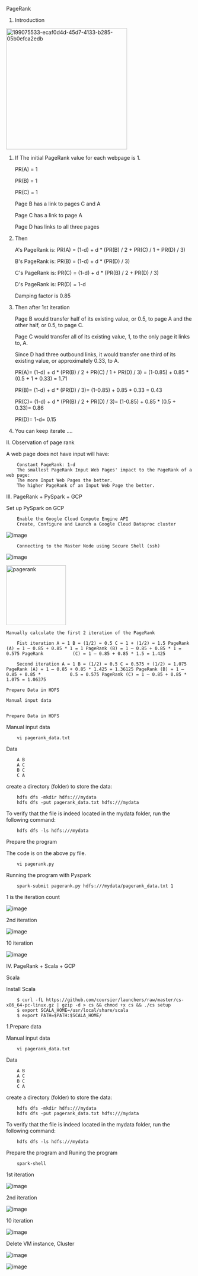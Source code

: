 PageRank


1. Introduction




<img width="326" alt="199075533-ecaf0d4d-45d7-4133-b285-05b0efca2edb" src="https://user-images.githubusercontent.com/68774929/199285933-9cbb8fe5-ef22-49e6-870a-07228251b4b0.png">






1. If The initial PageRank value for each webpage is 1.

    PR(A) = 1
    
    PR(B) = 1
    
    PR(C) = 1
    
    Page B has a link to pages C and A
    
    Page C has a link to page A
    
    Page D has links to all three pages
  

2. Then

      A's PageRank is: PR(A) = (1-d) + d * (PR(B) / 2 + PR(C) / 1 + PR(D) / 3)
      
      B's PageRank is: PR(B) = (1-d) + d * (PR(D) / 3)
      
      C's PageRank is: PR(C) = (1-d) + d * (PR(B) / 2 + PR(D) / 3)
      
      D's PageRank is: PR(D) = 1-d
      
      Damping factor is 0.85
  

3. Then after 1st iteration

      Page B would transfer half of its existing value, or 0.5, to page A and the other half, or 0.5, to page C.
      
      Page C would transfer all of its existing value, 1, to the only page it links to, A.
      
      Since D had three outbound links, it would transfer one third of its existing value, or approximately 0.33, to A.
      
      PR(A)= (1-d) + d * (PR(B) / 2 + PR(C) / 1 + PR(D) / 3) = (1-0.85) + 0.85 * (0.5 + 1 + 0.33) = 1.71
      
      PR(B)= (1-d) + d * (PR(D) / 3)= (1-0.85) + 0.85 * 0.33 = 0.43
      
      PR(C)= (1-d) + d * (PR(B) / 2 + PR(D) / 3)= (1-0.85) + 0.85 * (0.5 + 0.33)= 0.86
      
      PR(D)= 1-d= 0.15
  
4. You can keep iterate
....

II. Observation of page rank

A web page does not have input will have:

        Constant PageRank: 1-d
        The smallest PageRank Input Web Pages' impact to the PageRank of a web page:
        The more Input Web Pages the better.
        The higher PageRank of an Input Web Page the better.
        

III. PageRank + PySpark + GCP

Set up PySpark on GCP

        Enable the Google Cloud Compute Engine API
        Create, Configure and Launch a Google Cloud Dataproc cluster








![image](https://user-images.githubusercontent.com/68774929/200699970-e4f07050-0bb0-4b67-b311-bca2cdb1bce8.png)



        Connecting to the Master Node using Secure Shell (ssh)

![image](https://user-images.githubusercontent.com/68774929/200700536-c3c71d2f-27fb-4e92-8dd0-402e34c4f9cc.png)



<img width="161" alt="pagerank" src="https://user-images.githubusercontent.com/68774929/200702987-44b1568e-f8af-43f9-9b46-167f55c7b9f4.png">



    Manually calculate the first 2 iteration of the PageRank
    
        Fỉst iteration A = 1 B = (1/2) = 0.5 C = 1 + (1/2) = 1.5 PageRank (A) = 1 – 0.85 + 0.85 * 1 = 1 PageRank (B) = 1 – 0.85 + 0.85 * 1 = 0.575 PageRank           (C) = 1 – 0.85 + 0.85 * 1.5 = 1.425

        Second iteration A = 1 B = (1/2) = 0.5 C = 0.575 + (1/2) = 1.075 PageRank (A) = 1 – 0.85 + 0.85 * 1.425 = 1.36125 PageRank (B) = 1 – 0.85 + 0.85 *           0.5 = 0.575 PageRank (C) = 1 – 0.85 + 0.85 * 1.075 = 1.06375

    Prepare Data in HDFS
    
    Manual input data
    
    
    Prepare Data in HDFS
    
Manual input data

        vi pagerank_data.txt
        
Data

        A B
        A C
        B C
        C A
        
create a directory (folder) to store the data:

        hdfs dfs -mkdir hdfs:///mydata 
        hdfs dfs -put pagerank_data.txt hdfs:///mydata
        
To verify that the file is indeed located in the mydata folder, run the following command:

        hdfs dfs -ls hdfs:///mydata 
        
Prepare the program

The code is on the above py file.

        vi pagerank.py

Running the program with Pyspark

        spark-submit pagerank.py hdfs:///mydata/pagerank_data.txt 1
        
1 is the iteration count


![image](https://user-images.githubusercontent.com/68774929/200712355-eb2804c2-fbf0-4ab8-891a-f25caedaedda.png)



2nd iteration


![image](https://user-images.githubusercontent.com/68774929/200712633-df07bc20-7da8-4434-b553-ac41e791d197.png)



10 iteration


![image](https://user-images.githubusercontent.com/68774929/200712800-74c380c5-0917-464a-ace9-d69129dfcc1e.png)




IV. PageRank + Scala + GCP


Scala



Install Scala

        $ curl -fL https://github.com/coursier/launchers/raw/master/cs-x86_64-pc-linux.gz | gzip -d > cs && chmod +x cs && ./cs setup
        $ export SCALA_HOME=/usr/local/share/scala 
        $ export PATH=$PATH:$SCALA_HOME/ 



1.Prepare data

Manual input data

        vi pagerank_data.txt
        
Data

        A B
        A C
        B C
        C A
create a directory (folder) to store the data:

        hdfs dfs -mkdir hdfs:///mydata 
        hdfs dfs -put pagerank_data.txt hdfs:///mydata
        
        
To verify that the file is indeed located in the mydata folder, run the following command:

        hdfs dfs -ls hdfs:///mydata 
        
Prepare the program and Runing the program

        spark-shell

1st iteration


![image](https://user-images.githubusercontent.com/68774929/200714474-59a3e0b1-7771-42e9-b8a0-1c66e418be35.png)




2nd iteration


![image](https://user-images.githubusercontent.com/68774929/200714560-eca455f8-9239-404f-9c46-a614234ff0f5.png)






10 iteration

![image](https://user-images.githubusercontent.com/68774929/200714264-4fe450db-86e2-4324-8905-f0a2673040dc.png)


Delete VM instance, Cluster

![image](https://user-images.githubusercontent.com/68774929/200715360-84605884-a147-4c1d-a696-46943c51f087.png)



![image](https://user-images.githubusercontent.com/68774929/200715442-b17b6334-99ed-45b0-9527-2bed5b424adb.png)


